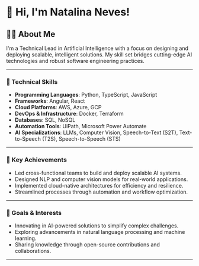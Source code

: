# 👋 Hi, I'm Natalina Neves!

## 👩‍💻 About Me
I'm a Technical Lead in Artificial Intelligence with a focus on designing and deploying scalable, intelligent solutions. My skill set bridges cutting-edge AI technologies and robust software engineering practices.

---

### 🔧 Technical Skills
- **Programming Languages**: Python, TypeScript, JavaScript
- **Frameworks**: Angular, React
- **Cloud Platforms**: AWS, Azure, GCP
- **DevOps & Infrastructure**: Docker, Terraform
- **Databases**: SQL, NoSQL
- **Automation Tools**: UiPath, Microsoft Power Automate
- **AI Specializations**: LLMs, Computer Vision, Speech-to-Text (S2T), Text-to-Speech (T2S), Speech-to-Speech (STS)

---

### 🌟 Key Achievements
- Led cross-functional teams to build and deploy scalable AI systems.
- Designed NLP and computer vision models for real-world applications.
- Implemented cloud-native architectures for efficiency and resilience.
- Streamlined processes through automation and workflow optimization.

---

### 🚀 Goals & Interests
- Innovating in AI-powered solutions to simplify complex challenges.
- Exploring advancements in natural language processing and machine learning.
- Sharing knowledge through open-source contributions and collaborations.

---

